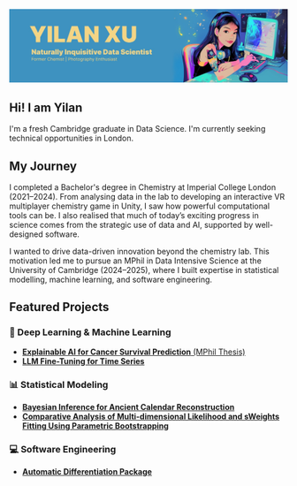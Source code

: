<img src="https://github.com/yx2521/yx2521/blob/main/banner.jpg?raw=true" alt="banner showing Yilan Xu - Naturally Inquisitive Data Scientist">

## Hi! I am Yilan

I'm a fresh Cambridge graduate in Data Science. I'm currently seeking technical opportunities in London.


## My Journey

I completed a Bachelor's degree in Chemistry at Imperial College London (2021–2024). From analysing data in the lab to developing an interactive VR multiplayer chemistry game in Unity, I saw how powerful computational tools can be. I also realised that much of today’s exciting progress in science comes from the strategic use of data and AI, supported by well-designed software.

I wanted to drive data-driven innovation beyond the chemistry lab. This motivation led me to pursue an MPhil in Data Intensive Science at the University of Cambridge (2024–2025), where I built expertise in statistical modelling, machine learning, and software engineering.


## Featured Projects

### 🤖 Deep Learning & Machine Learning
- [**Explainable AI for Cancer Survival Prediction** (MPhil Thesis)](https://github.com/yx2521/multimodal-survival-prediction)
- [**LLM Fine-Tuning for Time Series**](https://github.com/yx2521/qwen-timeseries-forecast)

### 📊 Statistical Modeling
- [**Bayesian Inference for Ancient Calendar Reconstruction**](https://github.com/yx2521/antikythera-calendar-inference)
- [**Comparative Analysis of Multi-dimensional Likelihood and sWeights Fitting Using Parametric Bootstrapping**](https://github.com/yx2521/likelihood-vs-sweights)

### 💻 Software Engineering
- [**Automatic Differentiation Package**]()

<!--
### 🖼️ Image Analysis
- [**xx**](link)
-->

<!--
**yx2521/yx2521** is a ✨ _special_ ✨ repository because its `README.md` (this file) appears on your GitHub profile.

Here are some ideas to get you started:

- 🔭 I’m currently working on ...
- 🌱 I’m currently learning ...
- 👯 I’m looking to collaborate on ...
- 🤔 I’m looking for help with ...
- 💬 Ask me about ...
- 📫 How to reach me: ...
- 😄 Pronouns: ...
- ⚡ Fun fact: ...
-->
